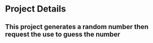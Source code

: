 # Project Details

## This project generates a random number then request the use to guess the number 
